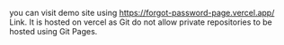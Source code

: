 you can visit demo site using https://forgot-password-page.vercel.app/ Link.
It is hosted on vercel as Git do not allow private repositories to be hosted using Git Pages.
